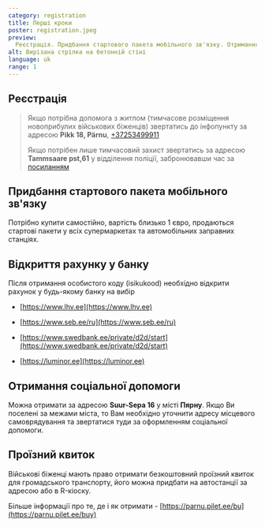 ```yaml
---
category: registration
title: Перші кроки
poster: registration.jpeg
preview:
  Реєстрація. Придбання стартового пакета мобільного зв'язку. Отримання соціальної допомоги. Проїзний квиток. Отримання допомоги на дітей та пенсії
alt: Вирізана стрілка на бетонній стіні
language: uk
range: 1
---
```


## Реєстрація

> Якщо потрібна допомога з житлом (тимчасове розміщення новоприбулих військових
> біженців) звертатись до інфопункту за адресою **Pikk 18, Pärnu**,
> [+37253499911](tel::+37253499911)
>
> Якщо потрібен лише тимчасовий захист звертатись за адресою **Tammsaare
> pst,61** у відділення поліції, забронювавши час за
> [посиланням](https://broneering.politsei.ee/MakeReservation/SelectLocation?serviceId=KfOKmUSZpUehMDmMNGjpAA)

## Придбання стартового пакета мобільного зв'язку

Потрібно купити самостійно, вартість близько 1 євро, продаються стартові пакети
у всіх супермаркетах та автомобільних заправних станціях.

## Відкриття рахунку у банку

Після отримання особистого коду (isikukood) необхідно відкрити рахунок у
будь-якому банку на вибір

- [https://www.lhv.ee](https://www.lhv.ee)

- [https://www.seb.ee/ru](https://www.seb.ee/ru)

- [https://www.swedbank.ee/private/d2d/start](https://www.swedbank.ee/private/d2d/start)

- [https://luminor.ee](https://luminor.ee)

## Отримання соціальної допомоги

Можна отримати за адресою **Suur-Sepa 16** у місті **Пярну**. Якщо Ви поселені
за межами міста, то Вам необхідно уточнити адресу місцевого самоврядування та
звертатися туди за оформленням соціальної допомоги.

## Проїзний квиток

Військові біженці мають право отримати безкоштовний проїзний квиток для
громадського транспорту, його можна придбати на автостанції за адресою або в
R-кіоску.

Більше інформації про те, де і як отримати -
[https://parnu.pilet.ee/bu](https://parnu.pilet.ee/buy)
